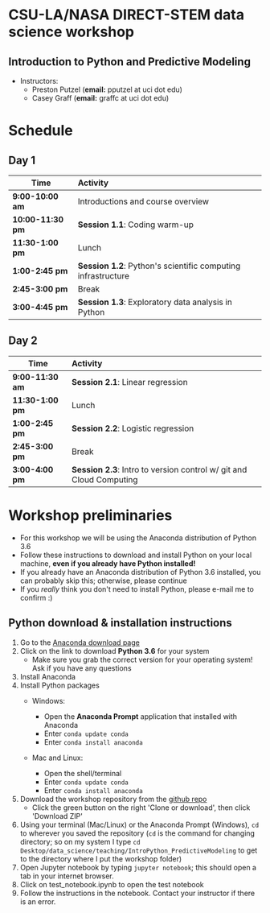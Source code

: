 # CSU-LA/NASA DIRECT-STEM data science workshop
## Introduction to Python and Predictive Modeling

- Instructors: 
    - Preston Putzel (**email:** pputzel at uci dot edu)
    - Casey Graff (**email:** graffc at uci dot edu)

# Schedule

## Day 1

| Time                       | Activity                                                                    |
| -------------------------- |:----------------------------------------------------------------------------|
| **9:00-10:00 am**           | Introductions and course overview                                           |
| **10:00-11:30 pm**          | __Session 1.1__: Coding warm-up                                      |
| **11:30-1:00 pm**          | Lunch
| **1:00-2:45 pm**           | __Session 1.2__: Python's scientific computing infrastructure               |
| **2:45-3:00 pm**           | Break                                                                |
| **3:00-4:45 pm**           | __Session 1.3__: Exploratory data analysis in Python        |

## Day 2

| Time                       | Activity                                                                    |
| -------------------------- |:----------------------------------------------------------------------------|
| **9:00-11:30 am**          | __Session 2.1__: Linear regression                             |
| **11:30-1:00 pm**          | Lunch                                                                       |
| **1:00-2:45 pm**           | __Session 2.2__: Logistic regression                             |
| **2:45-3:00 pm**           | Break |
| **3:00-4:00 pm**           | __Session 2.3__: Intro to version control w/ git and Cloud Computing |


# Workshop preliminaries


- For this workshop we will be using the Anaconda distribution of Python 3.6
- Follow these instructions to download and install Python on your local machine, **even if you already have Python installed!**
- If you already have an Anaconda distribution of Python 3.6 installed, you can probably skip this; otherwise, please continue
- If you *really* think you don't need to install Python, please e-mail me to confirm :)

## Python download & installation instructions 
1. Go to the [Anaconda download page](https://www.anaconda.com/download/)
2. Click on the link to download **Python 3.6** for your system
	- Make sure you grab the correct version for your operating system! Ask if you have any questions
3. Install Anaconda
4. Install Python packages
	- Windows:
		- Open the **Anaconda Prompt** application that installed with Anaconda
		- Enter `conda update conda`
		- Enter `conda install anaconda`

	- Mac and Linux:
		- Open the shell/terminal
		- Enter `conda update conda`
		- Enter `conda install anaconda`
5. Download the workshop repository from the [github repo](https://github.com/caseyagraff/IntroPython_PredictiveModeling)
	- Click the green button on the right 'Clone or download', then click 'Download ZIP'
6. Using your terminal (Mac/Linux) or the Anaconda Prompt (Windows), `cd` to wherever you saved the repository (`cd` is the command for changing directory; so on my system I type `cd Desktop/data_science/teaching/IntroPython_PredictiveModeling` to get to the directory where I put the workshop folder)
7. Open Jupyter notebook by typing `jupyter notebook`; this should open a tab in your internet browser.
8. Click on test_notebook.ipynb to open the test notebook
9. Follow the instructions in the notebook. Contact your instructor if there is an error.
